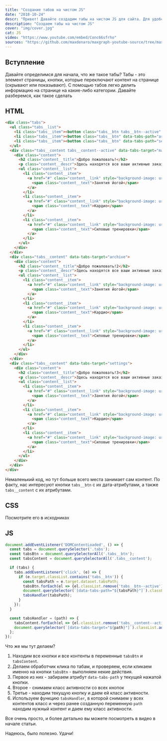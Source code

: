 ```yaml
---
title: "Создание табов на чистом JS"
date: "2018-10-24"
descr: "Привет! Давайте создадим табы на чистом JS для сайта. Для удобства, я сделал видео, оно выше."
description: "Создаем табы на чистом JS"
cover: "img/cover.jpg"
cat: JS
video: "https://www.youtube.com/embed/Conc66sfrho"
sources: "https://github.com/maxdenaro/maxgraph-youtube-source/tree/master/UI-%D0%BA%D0%BE%D0%BC%D0%BF%D0%BE%D0%BD%D0%B5%D0%BD%D1%82%D1%8B%20%E2%84%965.%20%D0%A2%D0%B0%D0%B1%D1%8B%20%D0%BD%D0%B0%20%D1%87%D0%B8%D1%81%D1%82%D0%BE%D0%BC%20js"
---
```


## Вступление

Давайте определимся для начала, что же такое табы? Табы - это элемент страницы, кнопки, которые переключают контент на странице (скрывают или показывают). С помощью табов легко делить информацию на странице на какие-либо категории. Давайте разберемся, как такое сделать

## HTML

``` html
<div class="tabs">
  <ul class="tabs__list">
    <li class="tabs__item"><button class="tabs__btn tabs__btn--active" data-tabs-path="main">Главная</button></li>
    <li class="tabs__item"><button class="tabs__btn" data-tabs-path="archive">Архив</button></li>
    <li class="tabs__item"><button class="tabs__btn" data-tabs-path="settings">Настройки</button></li>
  </ul>
  <div class="tabs__content tabs__content--active" data-tabs-target="main">
    <div class="content">
      <h2 class="content__title">Добро пожаловать!</h2>
      <p class="content__descr">Здесь находятся все ваши активные заказы.</p>
      <ul class="content__list">
        <li class="content__item">
          <a href="#" class="content__link" style="background-image: url('./img/1.png');">
            <span class="content__text">Занятия йогой</span>
          </a>
        </li>
        <li class="content__item">
          <a href="#" class="content__link" style="background-image: url('./img/2.png');">
            <span class="content__text">Кардио</span>
          </a>
        </li>
        <li class="content__item">
          <a href="#" class="content__link" style="background-image: url('./img/3.png');">
            <span class="content__text">Силовые тренировки</span>
          </a>
        </li>
      </ul>
    </div>
  </div>
  <div class="tabs__content" data-tabs-target="archive">
    <div class="content">
      <h2 class="content__title">Добро пожаловать!2</h2>
      <p class="content__descr">Здесь находятся все ваши активные заказы.</p>
      <ul class="content__list">
        <li class="content__item">
          <a href="#" class="content__link" style="background-image: url('./img/1.png');">
            <span class="content__text">Занятия йогой</span>
          </a>
        </li>
        <li class="content__item">
          <a href="#" class="content__link" style="background-image: url('./img/2.png');">
            <span class="content__text">Кардио</span>
          </a>
        </li>
        <li class="content__item">
          <a href="#" class="content__link" style="background-image: url('./img/3.png');">
            <span class="content__text">Силовые тренировки</span>
          </a>
        </li>
      </ul>
    </div>
  </div>
  <div class="tabs__content" data-tabs-target="settings">
    <div class="content">
      <h2 class="content__title">Добро пожаловать!3</h2>
      <p class="content__descr">Здесь находятся все ваши активные заказы.</p>
      <ul class="content__list">
        <li class="content__item">
          <a href="#" class="content__link" style="background-image: url('./img/1.png');">
            <span class="content__text">Занятия йогой</span>
          </a>
        </li>
        <li class="content__item">
          <a href="#" class="content__link" style="background-image: url('./img/2.png');">
            <span class="content__text">Кардио</span>
          </a>
        </li>
        <li class="content__item">
          <a href="#" class="content__link" style="background-image: url('./img/3.png');">
            <span class="content__text">Силовые тренировки</span>
          </a>
        </li>
      </ul>
    </div>
  </div>
</div>
```

Немаленький код, но тут больше всего места занимает сам контент. По факту, нас интересуют кнопки `tabs__btn` с их дата-атрибутами, а также `tabs__content` с их атрибутами.

## CSS

Посмотрите его в исходниках

## JS

``` js
document.addEventListener('DOMContentLoaded', () => {
  const tabs = document.querySelector('.tabs');
  const tabsBtn = document.querySelectorAll('.tabs__btn');
  const tabsContent = document.querySelectorAll('.tabs__content');

  if (tabs) {
    tabs.addEventListener('click', (e) => {
      if (e.target.classList.contains('tabs__btn')) {
        const tabsPath = e.target.dataset.tabsPath;
        tabsBtn.forEach(el => {el.classList.remove('tabs__btn--active')});
        document.querySelector(`[data-tabs-path="${tabsPath}"]`).classList.add('tabs__btn--active');
        tabsHandler(tabsPath);
      }
    });
  }

  const tabsHandler = (path) => {
    tabsContent.forEach(el => {el.classList.remove('tabs__content--active')});
    document.querySelector(`[data-tabs-target="${path}"]`).classList.add('tabs__content--active');
  };
});
```

Что же мы тут делаем?

1. Находим все кнопки и все контенты в переменные `tabsBtn` и `tabsContent`.
2. Делаем обработчик клика по табам, и проверяем, если кликаем именно на кнопки `tabsBtn` - выполняем некие действия.
3. Первое из них - забираем атрибут `data-tabs-path` у текущей нажатой кнопки.
3. Второе - снимаем класс активности со всех кнопок
4. Третье - находим текущую кнопку и даем ей класс активности.
5. Используем функцию `tabsHandler`, в которой снимаем у всех контентов класс и через ранее созданную переменную `path` находим нужный контент и даем ему класс активности.

Все очень просто, и более детально вы можете посмотреть в видео в начале статьи.

Надеюсь, было полезно. Удачи!
